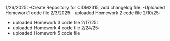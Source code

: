 1/26/2025: 
-Create Repository for CIDM2315, add changelog file.
-Uploaded Homework1 code file
2/3/2025:
-uploaded Homework 2 code file
2/10/25:
- uploaded Homework 3 code file
2/17/25:
- uploaded Homework 4 code file
2/24/25:
- uploaded Homework 5 code file
